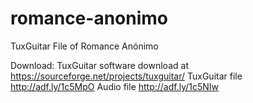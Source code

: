 # romance-anonimo
TuxGuitar File of Romance Anónimo

Download:
TuxGuitar software download at https://sourceforge.net/projects/tuxguitar/
TuxGuitar file http://adf.ly/1c5MpO
Audio file http://adf.ly/1c5NIw
